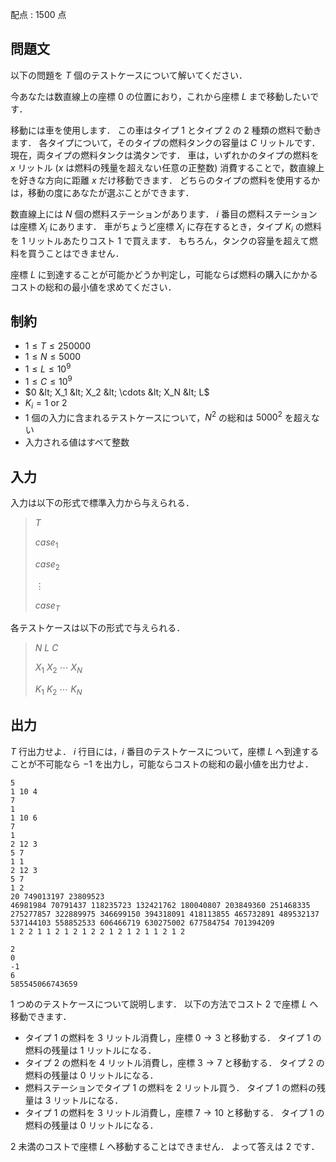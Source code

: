 配点 : $1500$ 点

## 問題文

以下の問題を $T$ 個のテストケースについて解いてください．

今あなたは数直線上の座標 $0$ の位置におり，これから座標 $L$ まで移動したいです．

移動には車を使用します．
この車はタイプ $1$ とタイプ $2$ の $2$ 種類の燃料で動きます．
各タイプについて，そのタイプの燃料タンクの容量は $C$ リットルです．
現在，両タイプの燃料タンクは満タンです．
車は，いずれかのタイプの燃料を $x$ リットル ($x$ は燃料の残量を超えない任意の正整数) 消費することで，数直線上を好きな方向に距離 $x$ だけ移動できます．
どちらのタイプの燃料を使用するかは，移動の度にあなたが選ぶことができます．

数直線上には $N$ 個の燃料ステーションがあります．
$i$ 番目の燃料ステーションは座標 $X_i$ にあります．
車がちょうど座標 $X_i$ に存在するとき，タイプ $K_i$ の燃料を $1$ リットルあたりコスト $1$ で買えます．
もちろん，タンクの容量を超えて燃料を買うことはできません．

座標 $L$ に到達することが可能かどうか判定し，可能ならば燃料の購入にかかるコストの総和の最小値を求めてください．

## 制約

- $1 \leq T \leq 250000$
- $1 \leq N \leq 5000$
- $1 \leq L \leq 10^9$
- $1 \leq C \leq 10^9$
- $0 &lt; X_1 &lt; X_2 &lt; \cdots &lt; X_N &lt; L$
- $K_i=1$ or $2$
- $1$ 個の入力に含まれるテストケースについて，$N^2$ の総和は $5000^2$ を超えない
- 入力される値はすべて整数

## 入力

入力は以下の形式で標準入力から与えられる．

> $T$
> 
> $case_1$
> 
> $case_2$
> 
> $\vdots$
> 
> $case_T$

各テストケースは以下の形式で与えられる．

> $N$ $L$ $C$
> 
> $X_1$ $X_2$ $\cdots$ $X_N$
> 
> $K_1$ $K_2$ $\cdots$ $K_N$

## 出力

$T$ 行出力せよ．
$i$ 行目には，$i$ 番目のテストケースについて，座標 $L$ へ到達することが不可能なら $-1$ を出力し，可能ならコストの総和の最小値を出力せよ．

```input1
5
1 10 4
7
1
1 10 6
7
1
2 12 3
5 7
1 1
2 12 3
5 7
1 2
20 749013197 23809523
46981984 70791437 118235723 132421762 180040807 203849360 251468335 275277857 322889975 346699150 394318091 418113855 465732891 489532137 537144103 558852533 606466719 630275002 677584754 701394209
1 2 2 1 1 2 1 2 1 2 2 1 2 1 2 1 1 2 1 2
```

```output1
2
0
-1
6
585545066743659
```

$1$ つめのテストケースについて説明します．
以下の方法でコスト $2$ で座標 $L$ へ移動できます．

- タイプ $1$ の燃料を $3$ リットル消費し，座標 $0 \to 3$ と移動する．
タイプ $1$ の燃料の残量は $1$ リットルになる．
- タイプ $2$ の燃料を $4$ リットル消費し，座標 $3 \to 7$ と移動する．
タイプ $2$ の燃料の残量は $0$ リットルになる．
- 燃料ステーションでタイプ $1$ の燃料を $2$ リットル買う．
タイプ $1$ の燃料の残量は $3$ リットルになる．
- タイプ $1$ の燃料を $3$ リットル消費し，座標 $7 \to 10$ と移動する．
タイプ $1$ の燃料の残量は $0$ リットルになる．

$2$ 未満のコストで座標 $L$ へ移動することはできません．
よって答えは $2$ です．